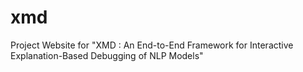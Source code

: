 # xmd
Project Website for "XMD : An End-to-End Framework for Interactive Explanation-Based Debugging of NLP Models"
